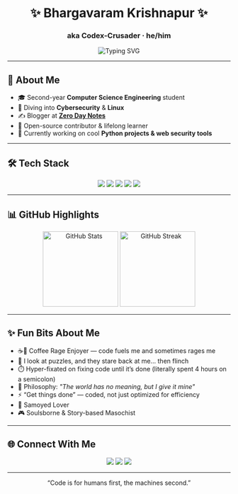 <!-- Profile Header -->
<h1 align="center">✨ Bhargavaram Krishnapur ✨</h1>
<h3 align="center">aka <b>Codex-Crusader</b> · he/him</h3>

<p align="center">
  <img src="https://readme-typing-svg.demolab.com?font=Fira+Code&weight=600&size=22&duration=3500&pause=1000&color=9D5CFF&center=true&vCenter=true&width=550&lines=%F0%9F%9A%80+Aspiring+Technologist;%F0%9F%94%90+Cybersecurity+Enthusiast;%E2%98%95+Coffee+Rage+Enjoyer" alt="Typing SVG" />
</p>

---

## 🌟 About Me  
- 🎓 Second-year **Computer Science Engineering** student  
- 🔐 Diving into **Cybersecurity** & **Linux**  
- ✍️ Blogger at **[Zero Day Notes](https://zerodaynotes101.blogspot.com/)**  
- 🤝 Open-source contributor & lifelong learner  
- 🌱 Currently working on cool **Python projects & web security tools**  

---

## 🛠️ Tech Stack  
<p align="center">
  <img src="https://img.shields.io/badge/Python-3776AB?style=for-the-badge&logo=python&logoColor=white" />
  <img src="https://img.shields.io/badge/Linux-FCC624?style=for-the-badge&logo=linux&logoColor=black" />
  <img src="https://img.shields.io/badge/SQL-336791?style=for-the-badge&logo=postgresql&logoColor=white" />
  <img src="https://img.shields.io/badge/Tableau-E97627?style=for-the-badge&logo=tableau&logoColor=white" />
  <img src="https://img.shields.io/badge/Git-F05032?style=for-the-badge&logo=git&logoColor=white" />
</p>

---

## 📊 GitHub Highlights  
<p align="center">
  <img src="https://github-readme-stats.vercel.app/api?username=Codex-Crusader&show_icons=true&theme=radical&hide_border=true" alt="GitHub Stats" height="170" />
  <img src="https://github-readme-streak-stats.herokuapp.com/?user=Codex-Crusader&theme=radical&hide_border=true" alt="GitHub Streak" height="170" />
</p>

---

## ✨ Fun Bits About Me

- ☕💢 Coffee Rage Enjoyer — code fuels me and sometimes rages me  
- 🧩 I look at puzzles, and they stare back at me… then flinch  
- ⏱️ Hyper-fixated on fixing code until it’s done (literally spent 4 hours on a semicolon)  
- 🌌 Philosophy: *"The world has no meaning, but I give it mine"*  
- ⚡ “Get things done” — coded, not just optimized for efficiency  
- 🐾 Samoyed Lover  
- 🎮 Soulsborne & Story-based Masochist  

---

## 🌐 Connect With Me  
<p align="center">
  <a href="https://www.linkedin.com/in/bhargavaram-krishnapur/"><img src="https://img.shields.io/badge/LinkedIn-0A66C2?style=for-the-badge&logo=linkedin&logoColor=white"/></a>
  <a href="https://github.com/Codex-Crusader"><img src="https://img.shields.io/badge/GitHub-171515?style=for-the-badge&logo=github&logoColor=white"/></a>
  <a href="mailto:Bhargavaramkrishnapur.com"><img src="https://img.shields.io/badge/Email-D14836?style=for-the-badge&logo=gmail&logoColor=white"/></a>
</p>

---

<p align="center">“Code is for humans first, the machines second.”</p>

